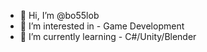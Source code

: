 - 👋 Hi, I’m @bo55lob
- 👀 I’m interested in - Game Development
- 🌱 I’m currently learning - C#/Unity/Blender

<!---
bo55lob/bo55lob is a ✨ special ✨ repository because its `README.md` (this file) appears on your GitHub profile.
You can click the Preview link to take a look at your changes.
--->
